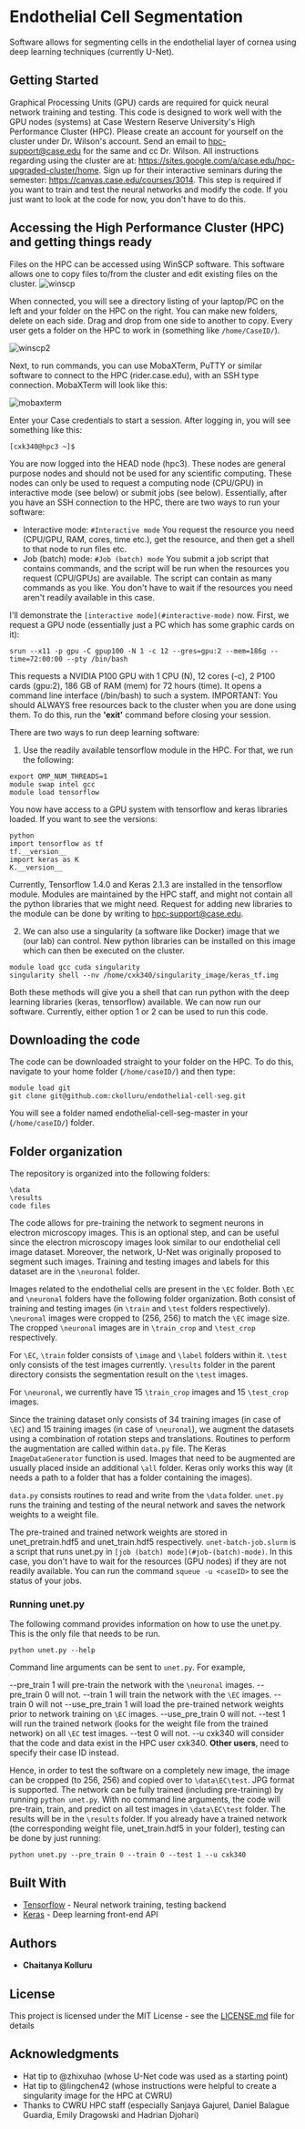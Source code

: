 # Endothelial Cell Segmentation

Software allows for segmenting cells in the endothelial layer of cornea using deep learning techniques (currently U-Net). 

## Getting Started

Graphical Processing Units (GPU) cards are required for quick neural network training and testing. This code is designed to work well with the GPU nodes (systems) at Case Western Reserve University's High Performance Cluster (HPC). Please create an account for yourself on the cluster under Dr. Wilson's account. Send an email to hpc-support@case.edu for the same and cc Dr. Wilson. All instructions regarding using the cluster are at: https://sites.google.com/a/case.edu/hpc-upgraded-cluster/home. Sign up for their interactive seminars during the semester: https://canvas.case.edu/courses/3014. This step is required if you want to train and test the neural networks and modify the code. If you just want to look at the code for now, you don't have to do this.

## Accessing the High Performance Cluster (HPC) and getting things ready

Files on the HPC can be accessed using WinSCP software. This software allows one to copy files to/from the cluster and edit existing files on the cluster.
![winscp](https://user-images.githubusercontent.com/8373968/43086116-37fa2da4-8eba-11e8-99f3-814d016258a5.PNG)

When connected, you will see a directory listing of your laptop/PC on the left and your folder on the HPC on the right. You can make new folders, delete on each side. Drag and drop from one side to another to copy. Every user gets a folder on the HPC to work in (something like `/home/CaseID/`).

![winscp2](https://user-images.githubusercontent.com/8373968/43086524-2dc8a36e-8ebb-11e8-9834-119aa44a8388.PNG)

Next, to run commands, you can use MobaXTerm, PuTTY or similar software to connect to the HPC (rider.case.edu), with an SSH type connection. MobaXTerm will look like this:

![mobaxterm](https://user-images.githubusercontent.com/8373968/43086282-9c48a754-8eba-11e8-9a04-4fcec3919d08.PNG)

Enter your Case credentials to start a session. After logging in, you will see something like this:

`[cxk340@hpc3 ~]$`

You are now logged into the HEAD node (hpc3). These nodes are general purpose nodes and should not be used for any scientific computing. These nodes can only be used to request a computing node (CPU/GPU) in interactive mode (see below) or submit jobs (see below). Essentially, after you have an SSH connection to the HPC, there are two ways to run your software:

- Interactive mode: `#Interactive mode` You request the resource you need (CPU/GPU, RAM, cores, time etc.), get the resource, and then get a shell to that node to run files etc.
- Job (batch) mode: `#Job (batch) mode`  You submit a job script that contains commands, and the script will be run when the resources you request (CPU/GPUs) are available. The script can contain as many commands as you like. You don't have to wait if the resources you need aren't readily available in this case.

I'll demonstrate the `[interactive mode](#interactive-mode)` now. First, we request a GPU node (essentially just a PC which has some graphic cards on it):
```
srun --x11 -p gpu -C gpup100 -N 1 -c 12 --gres=gpu:2 --mem=186g --time=72:00:00 --pty /bin/bash
```
This requests a NVIDIA P100 GPU with 1 CPU (N), 12 cores (-c), 2 P100 cards (gpu:2), 186 GB of RAM (mem) for 72 hours (time). It opens a command line interface (/bin/bash) to such a system. IMPORTANT: You should ALWAYS free resources back to the cluster when you are done using them. To do this, run the **'exit'** command before closing your session.

There are two ways to run deep learning software:
1. Use the readily available tensorflow module in the HPC. For that, we run the following:
```
export OMP_NUM_THREADS=1
module swap intel gcc
module load tensorflow
```
You now have access to a GPU system with tensorflow and keras libraries loaded. If you want to see the versions:
```
python
import tensorflow as tf
tf.__version__
import keras as K
K.__version__
```
Currently, Tensorflow 1.4.0 and Keras 2.1.3 are installed in the tensorflow module. Modules are maintained by the HPC staff, and might not contain all the python libraries that we might need. Request for adding new libraries to the module can be done by writing to hpc-support@case.edu.

2. We can also use a singularity (a software like Docker) image that we (our lab) can control. New python libraries can be installed on this image which can then be executed on the cluster.
```
module load gcc cuda singularity
singularity shell --nv /home/cxk340/singularity_image/keras_tf.img
```

Both these methods will give you a shell that can run python with the deep learning libraries (keras, tensorflow) available. We can now run our software. Currently, either option 1 or 2 can be used to run this code.

## Downloading the code

The code can be downloaded straight to your folder on the HPC. To do this, navigate to your home folder (`/home/caseID/`) and then type:

```
module load git
git clone git@github.com:ckolluru/endothelial-cell-seg.git
```

You will see a folder named endothelial-cell-seg-master in your (`/home/caseID/`) folder. 

## Folder organization

The repository is organized into the following folders:

```
\data
\results
code files
```

The code allows for pre-training the network to segment neurons in electron microscopy images. This is an optional step, and can be useful since the electron microscopy images look similar to our endothelial cell image dataset. Moreover, the network, U-Net was originally proposed to segment such images. Training and testing images and labels for this dataset are in the `\neuronal` folder. 

Images related to the endothelial cells are present in the `\EC` folder. Both `\EC` and `\neuronal` folders have the following folder organization. Both consist of training and testing images (in `\train` and `\test` folders respectively). `\neuronal` images were cropped to (256, 256) to match the `\EC` image size. The cropped `\neuronal` images are in `\train_crop` and `\test_crop` respectively. 

For `\EC`, `\train` folder consists of `\image` and `\label` folders within it. `\test` only consists of the test images currently. `\results` folder in the parent directory consists the segmentation result on the `\test` images. 

For `\neuronal`, we currently have 15 `\train_crop` images and 15 `\test_crop` images. 

Since the training dataset only consists of 34 training images (in case of `\EC`) and 15 training images (in case of `\neuronal`), we augment the datasets using a combination of rotation steps and translations. Routines to perform the augmentation are called within `data.py` file. The Keras `ImageDataGenerator` function is used. Images that need to be augmented are usually placed inside an additional `\all` folder. Keras only works this way (it needs a path to a folder that has a folder containing the images).

`data.py` consists routines to read and write from the `\data` folder. `unet.py` runs the training and testing of the neural network and saves the network weights to a weight file. 

The pre-trained and trained network weights are stored in unet_pretrain.hdf5 and unet_train.hdf5 respectively. `unet-batch-job.slurm` is a script that runs unet.py in `[job (batch) mode](#job-(batch)-mode)`. In this case, you don't have to wait for the resources (GPU nodes) if they are not readily available. You can run the command `squeue -u <caseID>` to see the status of your jobs.

### Running unet.py

The following command provides information on how to use the unet.py. This is the only file that needs to be run.
```
python unet.py --help
```

Command line arguments can be sent to `unet.py`. For example,

--pre_train 1 will pre-train the network with the `\neuronal` images. --pre_train 0 will not.
--train 1 will train the network with the `\EC` images. --train 0 will not
--use_pre_train 1 will load the pre-trained network weights prior to network training on `\EC` images. --use_pre_train 0 will not.
--test 1 will run the trained network (looks for the weight file from the trained network) on all `\EC` test images. --test 0 will not.
--u cxk340 will consider that the code and data exist in the HPC user cxk340. **Other users**, need to specify their case ID instead.

Hence, in order to test the software on a completely new image, the image can be cropped (to 256, 256) and copied over to `\data\EC\test`. JPG format is supported. The network can be fully trained (including pre-training) by running `python unet.py`. With no command line arguments, the code will pre-train, train, and predict on all test images in `\data\EC\test` folder. The results will be in the `\results` folder. If you already have a trained network (the corresponding weight file, unet_train.hdf5 in your folder), testing can be done by just running:

```
python unet.py --pre_train 0 --train 0 --test 1 --u cxk340
```

## Built With

* [Tensorflow](http://www.tensorflow.org/) - Neural network training, testing backend
* [Keras](https://keras.io/) - Deep learning front-end API

## Authors

* **Chaitanya Kolluru** 

## License

This project is licensed under the MIT License - see the [LICENSE.md](LICENSE.md) file for details

## Acknowledgments

* Hat tip to @zhixuhao (whose U-Net code was used as a starting point)
* Hat tip to @lingchen42 (whose instructions were helpful to create a singularity image for the HPC at CWRU)
* Thanks to CWRU HPC staff (especially Sanjaya Gajurel, Daniel Balague Guardia, Emily Dragowski and Hadrian Djohari)
